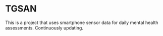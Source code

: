 # TGSAN
This is a project that uses smartphone sensor data for daily mental health assessments. Continuously updating.
